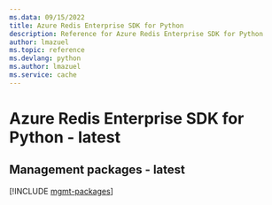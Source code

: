 ```yaml
---
ms.data: 09/15/2022
title: Azure Redis Enterprise SDK for Python
description: Reference for Azure Redis Enterprise SDK for Python
author: lmazuel
ms.topic: reference
ms.devlang: python
ms.author: lmazuel
ms.service: cache
---
```

# Azure Redis Enterprise SDK for Python - latest

## Management packages - latest
[!INCLUDE [mgmt-packages](redis-enterprise-mgmt-index.md)]